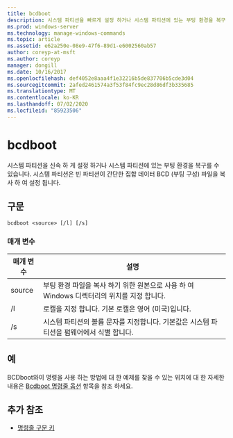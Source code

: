 ```yaml
---
title: bcdboot
description: 시스템 파티션을 빠르게 설정 하거나 시스템 파티션에 있는 부팅 환경을 복구 하는 bcdboot 명령에 대 한 참조 문서입니다.
ms.prod: windows-server
ms.technology: manage-windows-commands
ms.topic: article
ms.assetid: e62a250e-08e9-47f6-89d1-e6002560ab57
author: coreyp-at-msft
ms.author: coreyp
manager: dongill
ms.date: 10/16/2017
ms.openlocfilehash: def4052e8aaa4f1e32216b5de837706b5cde3d04
ms.sourcegitcommit: 2afed2461574a3f53f84fc9ec28d86df3b335685
ms.translationtype: MT
ms.contentlocale: ko-KR
ms.lasthandoff: 07/02/2020
ms.locfileid: "85923506"
---
```

# <a name="bcdboot"></a>bcdboot

시스템 파티션을 신속 하 게 설정 하거나 시스템 파티션에 있는 부팅 환경을 복구를 수 있습니다. 시스템 파티션은 빈 파티션이 간단한 집합 데이터 BCD (부팅 구성) 파일을 복사 하 여 설정 됩니다.

## <a name="syntax"></a>구문

```
bcdboot <source> [/l] [/s]
```

### <a name="parameters"></a>매개 변수

| 매개 변수 | 설명 |
| --------- | ----------- |
| source | 부팅 환경 파일을 복사 하기 위한 원본으로 사용 하 여 Windows 디렉터리의 위치를 지정 합니다. |
| /l | 로캘을 지정 합니다. 기본 로캘은 영어 (미국)입니다. |
| /s | 시스템 파티션의 볼륨 문자를 지정합니다. 기본값은 시스템 파티션을 펌웨어에서 식별 합니다. |

## <a name="examples"></a>예

BCDboot와이 명령을 사용 하는 방법에 대 한 예제를 찾을 수 있는 위치에 대 한 자세한 내용은 [Bcdboot 명령줄 옵션](https://docs.microsoft.com/previous-versions/windows/it-pro/windows-8.1-and-8/hh824874(v=win.10)) 항목을 참조 하세요.

## <a name="additional-references"></a>추가 참조

- [명령줄 구문 키](command-line-syntax-key.md)
